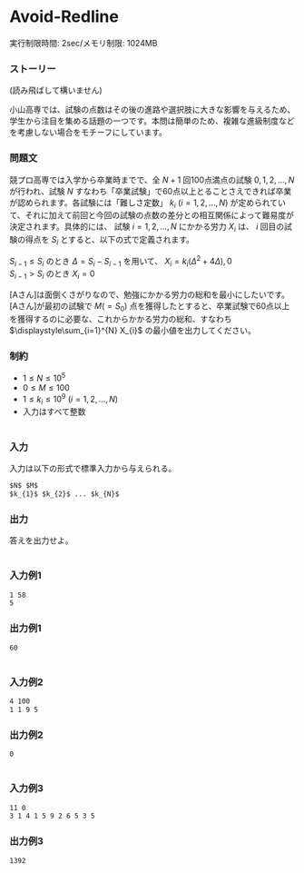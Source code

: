 # Avoid-Redline
実行制限時間: 2sec/メモリ制限: 1024MB

### ストーリー
(読み飛ばして構いません)

小山高専では、試験の点数はその後の進路や選択肢に大きな影響を与えるため、学生から注目を集める話題の一つです。本問は簡単のため、複雑な進級制度などを考慮しない場合をモチーフにしています。

### 問題文
競プロ高専では入学から卒業時までで、全 $N+1$ 回100点満点の試験 $0, 1, 2, ..., N$ が行われ、試験 $N$ すなわち「卒業試験」で60点以上とることさえできれば卒業が認められます。各試験には「難しさ定数」 $k_{i}$ $(i = 1, 2, ..., N)$ が定められていて、それに加えて前回と今回の試験の点数の差分との相互関係によって難易度が決定されます。具体的には、 試験 $i = 1, 2, ..., N$ にかかる労力 $X_{i}$ は、  $i$ 回目の試験の得点を $S_{i}$ とすると、以下の式で定義されます。   
  
$S_{i-1} \leq S_{i}$ のとき $\Delta = S_{i}-S_{i-1}$ を用いて、 $X_{i} = k_{i}(\Delta^2+4\Delta), 0$  
$S_{i-1} > S_{i}$ のとき $X_{i}=0$

[Aさん]は面倒くさがりなので、勉強にかかる労力の総和を最小にしたいです。[Aさん]が最初の試験で $M(=S_{0})$ 点を獲得したとすると、卒業試験で60点以上を獲得するのに必要な、これからかかる労力の総和、すなわち $\displaystyle\sum_{i=1}^{N} X_{i}$ の最小値を出力してください。

### 制約
- $1 \leq N \leq 10^5$
- $0 \leq M \leq 100$
- $1 \leq k_{i} \leq 10^9$    $(i = 1, 2, ..., N)$
- 入力はすべて整数

#
### 入力
入力は以下の形式で標準入力から与えられる。
```md
$N$ $M$  
$k_{1}$ $k_{2}$ ... $k_{N}$
```
### 出力
答えを出力せよ。
#
### 入力例1
```md
1 58  
5
```

### 出力例1
```md
60
```
#
### 入力例2
```md
4 100   
1 1 9 5
```

### 出力例2
```md
0
```
#
### 入力例3
```md
11 0  
3 1 4 1 5 9 2 6 5 3 5
```

### 出力例3
```md
1392
```